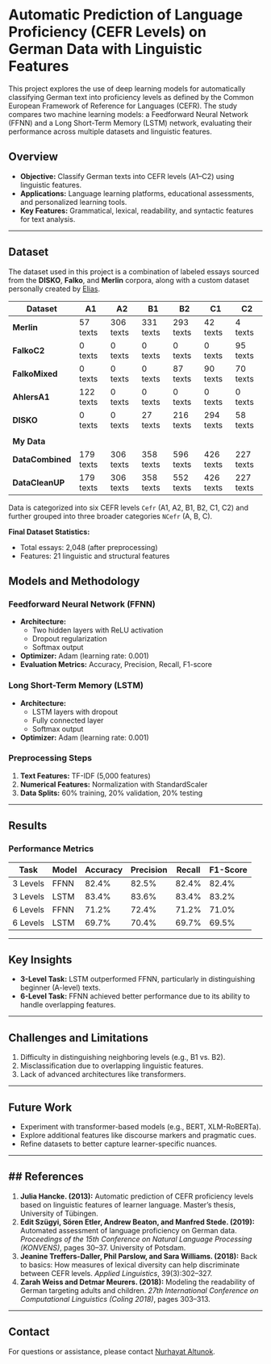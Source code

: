 # Automatic Prediction of Language Proficiency (CEFR Levels) on German Data with Linguistic Features

This project explores the use of deep learning models for automatically classifying German text into proficiency levels as defined by the Common European Framework of Reference for Languages (CEFR). The study compares two machine learning models: a Feedforward Neural Network (FFNN) and a Long Short-Term Memory (LSTM) network, evaluating their performance across multiple datasets and linguistic features.

## Overview

- **Objective:** Classify German texts into CEFR levels (A1–C2) using linguistic features.
- **Applications:** Language learning platforms, educational assessments, and personalized learning tools.
- **Key Features:** Grammatical, lexical, readability, and syntactic features for text analysis.

---

## Dataset

The dataset used in this project is a combination of labeled essays sourced from the **DISKO**, **Falko**, and **Merlin** corpora, along with a custom dataset personally created by  [Elias](https://github.com/EliasAhlers).


| Dataset                     | A1         | A2         | B1         | B2         | C1         | C2         |
|-----------------------------|------------|------------|------------|------------|------------|------------|
| **Merlin**                   | 57 texts   | 306 texts  | 331 texts  | 293 texts  | 42 texts   | 4 texts    |
| **FalkoC2**                  | 0 texts    | 0 texts    | 0 texts    | 0 texts    | 0 texts    | 95 texts   |
| **FalkoMixed**               | 0 texts    | 0 texts    | 0 texts    | 87 texts   | 90 texts   | 70 texts   |
| **AhlersA1**                 | 122 texts  | 0 texts    | 0 texts    | 0 texts    | 0 texts    | 0 texts    |
| **DISKO**                    | 0 texts    | 0 texts    | 27 texts   | 216 texts  | 294 texts  | 58 texts   |
|                              |            |            |            |            |            |            |
| **My Data**                  |            |            |            |            |            |            |
| **DataCombined**             | 179 texts  | 306 texts  | 358 texts  | 596 texts  | 426 texts  | 227 texts  |
| **DataCleanUP**              | 179 texts  | 306 texts  | 358 texts  | 552 texts  | 426 texts  | 227 texts  |


Data is categorized into six CEFR levels `Cefr` (A1, A2, B1, B2, C1, C2) and further grouped into three broader categories `NCefr` (A, B, C).

**Final Dataset Statistics:**
- Total essays: 2,048 (after preprocessing)
- Features: 21 linguistic and structural features


## Models and Methodology

### Feedforward Neural Network (FFNN)
- **Architecture:**
  - Two hidden layers with ReLU activation
  - Dropout regularization
  - Softmax output
- **Optimizer:** Adam (learning rate: 0.001)
- **Evaluation Metrics:** Accuracy, Precision, Recall, F1-score

### Long Short-Term Memory (LSTM)
- **Architecture:**
  - LSTM layers with dropout
  - Fully connected layer
  - Softmax output
- **Optimizer:** Adam (learning rate: 0.001)

### Preprocessing Steps
1. **Text Features:** TF-IDF (5,000 features)
2. **Numerical Features:** Normalization with StandardScaler
3. **Data Splits:** 60% training, 20% validation, 20% testing

---

## Results

### Performance Metrics

| Task       | Model | Accuracy | Precision | Recall | F1-Score |
|------------|-------|----------|-----------|--------|----------|
| 3 Levels   | FFNN  | 82.4%    | 82.5%     | 82.4%  | 82.4%    |
| 3 Levels   | LSTM  | 83.4%    | 83.6%     | 83.4%  | 83.2%    |
| 6 Levels   | FFNN  | 71.2%    | 72.4%     | 71.2%  | 71.0%    |
| 6 Levels   | LSTM  | 69.7%    | 70.4%     | 69.7%  | 69.5%    |

---

## Key Insights
- **3-Level Task:** LSTM outperformed FFNN, particularly in distinguishing beginner (A-level) texts.
- **6-Level Task:** FFNN achieved better performance due to its ability to handle overlapping features.

---

## Challenges and Limitations

1. Difficulty in distinguishing neighboring levels (e.g., B1 vs. B2).
2. Misclassification due to overlapping linguistic features.
3. Lack of advanced architectures like transformers.

---

## Future Work

- Experiment with transformer-based models (e.g., BERT, XLM-RoBERTa).
- Explore additional features like discourse markers and pragmatic cues.
- Refine datasets to better capture learner-specific nuances.

---

## ## References

1. **Julia Hancke. (2013):** Automatic prediction of CEFR proficiency levels based on linguistic features of learner language. Master’s thesis, University of Tübingen.
2. **Edit Szügyi, Sören Etler, Andrew Beaton, and Manfred Stede. (2019):** Automated assessment of language proficiency on German data. *Proceedings of the 15th Conference on Natural Language Processing (KONVENS)*, pages 30–37. University of Potsdam.
3. **Jeanine Treffers-Daller, Phil Parslow, and Sara Williams. (2018):** Back to basics: How measures of lexical diversity can help discriminate between CEFR levels. *Applied Linguistics*, 39(3):302–327.
4. **Zarah Weiss and Detmar Meurers. (2018):** Modeling the readability of German targeting adults and children. *27th International Conference on Computational Linguistics (Coling 2018)*, pages 303–313.


---

## Contact

For questions or assistance, please contact [Nurhayat Altunok](mailto:nualt100@uni-duesseldorf.de).
